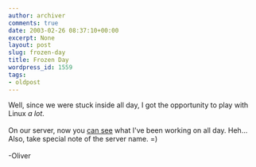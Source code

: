```yaml
---
author: archiver
comments: true
date: 2003-02-26 08:37:10+00:00
excerpt: None
layout: post
slug: frozen-day
title: Frozen Day
wordpress_id: 1559
tags:
- oldpost
---
```


Well, since we were stuck inside all day, I got the opportunity to play with Linux <i>a lot</i>.<br /><br />On our server, now you <a href=http://baghat.sytes.net>can see</a> what I've been working on all day. Heh... Also, take special note of the server name. =)<br /><br />-Oliver